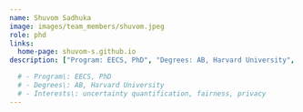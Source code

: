 ```yaml
---
name: Shuvom Sadhuka
image: images/team_members/shuvom.jpeg
role: phd
links:
  home-page: shuvom-s.github.io
description: ["Program: EECS, PhD", "Degrees: AB, Harvard University", "Interests: uncertainty quantification, fairness, privacy"]

  # - Program\: EECS, PhD
  # - Degrees\: AB, Harvard University
  # - Interests\: uncertainty quantification, fairness, privacy
---
```



